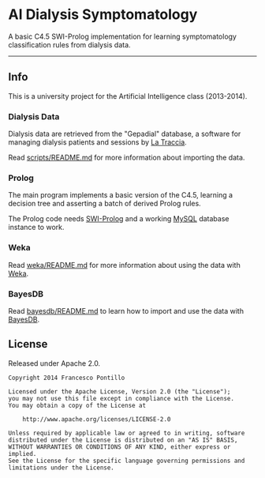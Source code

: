 AI Dialysis Symptomatology
========

A basic C4.5 SWI-Prolog implementation for learning symptomatology classification rules from dialysis data.

--------

## Info

This is a university project for the Artificial Intelligence class (2013-2014).

### Dialysis Data

Dialysis data are retrieved from the "Gepadial" database, a software for managing dialysis patients and sessions by [La Traccia](www.latraccia.it/en).

Read [scripts/README.md](scripts/README.md) for more information about importing the data.

### Prolog

The main program implements a basic version of the C4.5, learning a decision tree and asserting a batch of derived Prolog rules.

The Prolog code needs [SWI-Prolog](http://www.swi-prolog.org/) and a working [MySQL](http://www.mysql.com/) database instance to work.

### Weka

Read [weka/README.md](weka/README.md) for more information about using the data with [Weka](http://www.cs.waikato.ac.nz/ml/weka/).

### BayesDB

Read [bayesdb/README.md](bayesdb/README.md) to learn how to import and use the data with [BayesDB](http://probcomp.csail.mit.edu/bayesdb/).

## License

Released under Apache 2.0.

```
Copyright 2014 Francesco Pontillo

Licensed under the Apache License, Version 2.0 (the "License");
you may not use this file except in compliance with the License.
You may obtain a copy of the License at

    http://www.apache.org/licenses/LICENSE-2.0

Unless required by applicable law or agreed to in writing, software
distributed under the License is distributed on an "AS IS" BASIS,
WITHOUT WARRANTIES OR CONDITIONS OF ANY KIND, either express or implied.
See the License for the specific language governing permissions and
limitations under the License.
```
